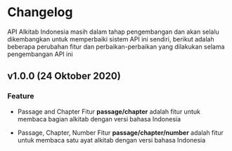 # Changelog

API Alkitab Indonesia masih dalam tahap pengembangan dan akan selalu dikembangkan untuk memperbaiki sistem API ini sendiri, berikut adalah beberapa perubahan fitur dan perbaikan-perbaikan yang dilakukan selama pengembangan API ini

## v1.0.0 (24 Oktober 2020)

### Feature

- Passage and Chapter
Fitur **passage/chapter** adalah fitur untuk membaca bagian alkitab dengan versi bahasa Indonesia

- Passage, Chapter, Number
Fitur **passage/chapter/number** adalah fitur untuk membaca satu ayat alkitab dengan versi bahasa Indonesia
